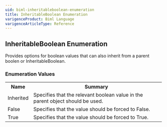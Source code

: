 ```yaml
---
uid: biml-inheritableboolean-enumeration
title: InheritableBoolean Enumeration
varigenceProduct: Biml Language
varigenceArticleType: Reference
---
```


## InheritableBoolean Enumeration<div class="LanguageSummary"><div class ="SummaryItem">Provides options for boolean values that can also inherit from a parent boolen or InheritableBoolean.</div></div><div class="EnumValueGroup">### Enumeration Values<table id="EnumValue" class="MemberList"><tbody><tr><th class="MemberNameColumnHeader">Name</th><th class="MemberSummaryColumnHeader">Summary</th></tr><tr class="cd0"><td class="MemberName">Inherited</td><td class="MemberSummary"><div class ="SummaryItem">Specifies that the relevant boolean value in the parent object should be used.</div> </td></tr><tr class="cd1"><td class="MemberName">False</td><td class="MemberSummary"><div class ="SummaryItem">Specifies that the value should be forced to False.</div> </td></tr><tr class="cd0"><td class="MemberName">True</td><td class="MemberSummary"><div class ="SummaryItem">Specifies that the value should be forced to True.</div> </td></tr></tbody></table></div>